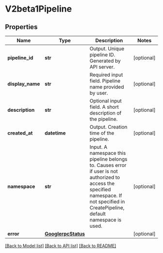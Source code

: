 # V2beta1Pipeline

## Properties

| Name             | Type                                      | Description                                                                                                                                                                           | Notes      |
| ---------------- | ----------------------------------------- | ------------------------------------------------------------------------------------------------------------------------------------------------------------------------------------- | ---------- |
| **pipeline_id**  | **str**                                   | Output. Unique pipeline ID. Generated by API server.                                                                                                                                  | [optional] |
| **display_name** | **str**                                   | Required input field. Pipeline name provided by user.                                                                                                                                 | [optional] |
| **description**  | **str**                                   | Optional input field. A short description of the pipeline.                                                                                                                            | [optional] |
| **created_at**   | **datetime**                              | Output. Creation time of the pipeline.                                                                                                                                                | [optional] |
| **namespace**    | **str**                                   | Input. A namespace this pipeline belongs to. Causes error if user is not authorized to access the specified namespace. If not specified in CreatePipeline, default namespace is used. | [optional] |
| **error**        | [**GooglerpcStatus**](GooglerpcStatus.md) |                                                                                                                                                                                       | [optional] |

[[Back to Model list]](../README.md#documentation-for-models) [[Back to API list]](../README.md#documentation-for-api-endpoints) [[Back to README]](../README.md)
